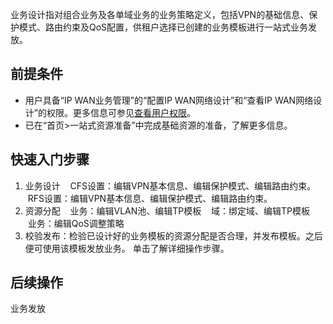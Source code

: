 业务设计指对组合业务及各单域业务的业务策略定义，包括VPN的基础信息、保护模式、路由约束及QoS配置，供租户选择已创建的业务模板进行一站式业务发放。

## 前提条件
- 用户具备“IP WAN业务管理”的“配置IP WAN网络设计”和“查看IP WAN网络设计”的权限。更多信息可参见[查看用户权限](https://100.100.183.196:31943/hedex/infoCenterHome.html "")。
- 已在“首页>一站式资源准备”中完成基础资源的准备，了解更多信息。

## 快速入门步骤
1. 业务设计
    CFS设置：编辑VPN基本信息、编辑保护模式、编辑路由约束。
    RFS设置：编辑VPN基本信息、编辑保护模式、编辑路由约束。
2. 资源分配
    业务：编辑VLAN池、编辑TP模板
    域：绑定域、编辑TP模板
    业务：编辑QoS调整策略
3. 校验发布：检验已设计好的业务模板的资源分配是否合理，并发布模板。之后便可使用该模板发放业务。
单击了解详细操作步骤。

## 后续操作
业务发放
